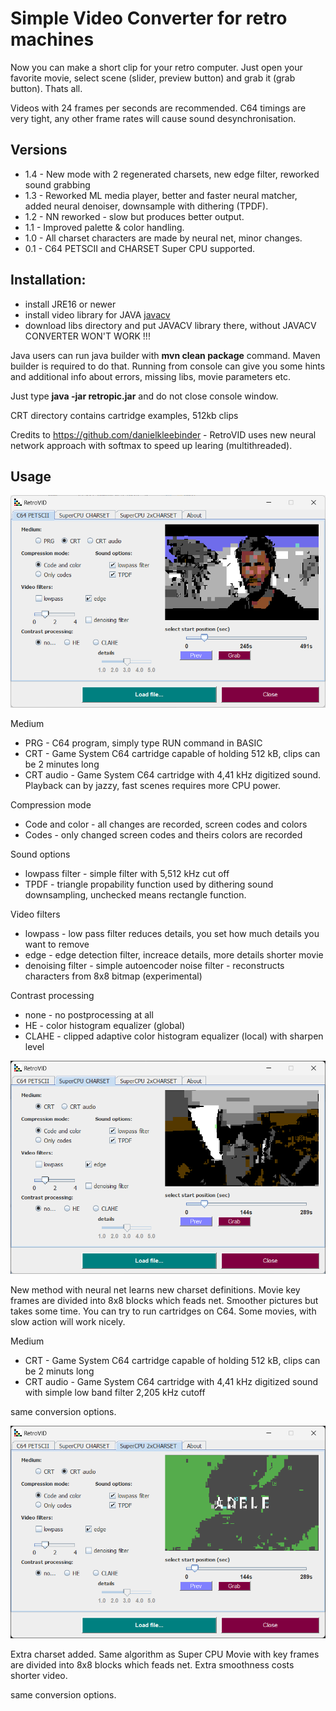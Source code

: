 # Simple Video Converter for retro machines

Now you can make a short clip for your retro computer. Just open your favorite movie, select scene (slider, preview button) and grab it (grab button). Thats all.

Videos with 24 frames per seconds are recommended. C64 timings are very tight, any other frame rates will cause sound desynchronisation.

## Versions

* 1.4 - New mode with 2 regenerated charsets, new edge filter, reworked sound grabbing
* 1.3 - Reworked ML media player, better and faster neural matcher, added neural denoiser, downsample with dithering (TPDF).
* 1.2 - NN reworked - slow but produces better output.
* 1.1 - Improved palette & color handling.
* 1.0 - All charset characters are made by neural net, minor changes.
* 0.1 - C64 PETSCII and CHARSET Super CPU supported.

## Installation: 

* install JRE16 or newer
* install video library for JAVA [javacv](https://sourceforge.net/projects/javacv.mirror/)
* download libs directory and put JAVACV library there, without JAVACV CONVERTER WON'T WORK !!!

Java users can run java builder with <b>mvn clean package</b> command. Maven builder is required to do that. Running from console can give you some hints and additional info about errors, missing libs, movie parameters etc.

Just type <b>java -jar retropic.jar</b> and do not close console window.

CRT directory contains cartridge examples, 512kb clips

Credits to https://github.com/danielkleebinder - RetroVID uses new neural network approach with softmax to speed up learing (multithreaded).

## Usage

![C64 Petscii](c64.png)

Medium

- PRG - C64 program, simply type RUN command in BASIC
- CRT - Game System C64 cartridge capable of holding 512 kB, clips can be 2 minutes long
- CRT audio - Game System C64 cartridge with 4,41 kHz digitized sound. Playback can by jazzy, fast scenes requires more CPU power.
 
Compression mode

- Code and color - all changes are recorded, screen codes and colors
- Codes - only changed screen codes and theirs colors are recorded

Sound options

- lowpass filter - simple filter with 5,512 kHz cut off
- TPDF - triangle propability function used by dithering sound downsampling, unchecked means rectangle function.

Video filters

- lowpass - low pass filter reduces details, you set how much details you want to remove
- edge - edge detection filter, increace details, more details shorter movie
- denoising filter - simple autoencoder noise filter - reconstructs characters from 8x8 bitmap (experimental)

Contrast processing

- none - no postprocessing at all
- HE - color histogram equalizer (global)
- CLAHE - clipped adaptive color histogram equalizer (local) with sharpen level 

![Super CPU Charset](superCPU.png)

New method with neural net learns new charset definitions. Movie key frames are divided into 8x8 blocks which feads net. Smoother pictures but takes some time. You can try to run cartridges on C64. Some movies, with slow action will work nicely. 

Medium

- CRT - Game System C64 cartridge capable of holding 512 kB, clips can be 2 minuts long
- CRT audio - Game System C64 cartridge with 4,41 kHz digitized sound with simple low band filter 2,205 kHz cutoff
 
same conversion options.

![Super CPU 2xCharset](superCPU2.png)

Extra charset added. Same algorithm as Super CPU Movie with key frames are divided into 8x8 blocks which feads net. Extra smoothness costs shorter video.

same conversion options.
